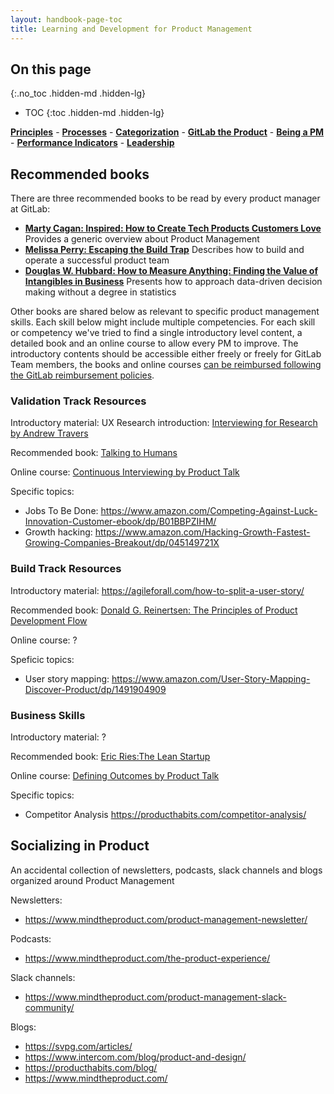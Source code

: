 ```yaml
---
layout: handbook-page-toc
title: Learning and Development for Product Management
---
```


## On this page

{:.no_toc .hidden-md .hidden-lg}

- TOC
{:toc .hidden-md .hidden-lg}

[**Principles**](/handbook/product/product-principles/) - [**Processes**](/handbook/product/product-processes/) - [**Categorization**](/handbook/product/categories/) - [**GitLab the Product**](/handbook/product/gitlab-the-product) - [**Being a PM**](/handbook/product/product-manager-role) - [**Performance Indicators**](/handbook/product/performance-indicators/) - [**Leadership**](/handbook/product/product-leadership/)

## Recommended books

There are three recommended books to be read by every product manager at GitLab:

- **[Marty Cagan: Inspired: How to Create Tech Products Customers Love](https://www.amazon.com/INSPIRED-Create-Tech-Products-Customers-ebook/dp/B077NRB36N)** Provides a generic overview about Product Management
- **[Melissa Perry: Escaping the Build Trap](https://www.amazon.com/Escaping-Build-Trap-Effective-Management/dp/149197379X/)** Describes how to build and operate a successful product team
- **[Douglas W. Hubbard: How to Measure Anything: Finding the Value of Intangibles in Business](https://www.amazon.com/How-Measure-Anything-Intangibles-Business-ebook/dp/B00INUYS2U)** Presents how to approach data-driven decision making without a degree in statistics

Other books are shared below as relevant to specific product management skills. Each skill below  might include multiple competencies. For each skill or competency we've tried to find a single introductory level content, a detailed book and an online course to allow every PM to improve. The introductory contents should be accessible either freely or freely for GitLab Team members, the books and online courses [can be reimbursed following the GitLab reimbursement policies](https://about.gitlab.com/handbook/finance/expenses/#work-related-online-courses-and-professional-development-certifications).

### Validation Track Resources

Introductory material: UX Research introduction: [Interviewing for Research by Andrew Travers](https://trvrs.co/book/)

Recommended book: [Talking to Humans](https://www.amazon.co.uk/Talking-Humans-Success-understanding-customers-ebook/dp/B00NSUEUL4)

Online course: [Continuous Interviewing by Product Talk](https://learn.producttalk.org/p/continuous-interviewing)

Specific topics:

- Jobs To Be Done: https://www.amazon.com/Competing-Against-Luck-Innovation-Customer-ebook/dp/B01BBPZIHM/
- Growth hacking: https://www.amazon.com/Hacking-Growth-Fastest-Growing-Companies-Breakout/dp/045149721X

### Build Track Resources

Introductory material: https://agileforall.com/how-to-split-a-user-story/

Recommended book: [Donald G. Reinertsen: The Principles of Product Development Flow](https://www.amazon.com/Principles-Product-Development-Flow-Generation/dp/1935401009)

Online course: ?

Speficic topics:

- User story mapping: https://www.amazon.com/User-Story-Mapping-Discover-Product/dp/1491904909

### Business Skills

Introductory material: ?

Recommended book: [Eric Ries:The Lean Startup](https://www.amazon.com/Lean-Startup-Entrepreneurs-Continuous-Innovation/dp/0307887898)

Online course: [Defining Outcomes by Product Talk](https://learn.producttalk.org/p/defining-outcomes)

Specific topics:

- Competitor Analysis https://producthabits.com/competitor-analysis/

## Socializing in Product

An accidental collection of newsletters, podcasts, slack channels and blogs organized around Product Management

Newsletters:

- https://www.mindtheproduct.com/product-management-newsletter/

Podcasts:

- https://www.mindtheproduct.com/the-product-experience/

Slack channels:

- https://www.mindtheproduct.com/product-management-slack-community/

Blogs:
- https://svpg.com/articles/
- https://www.intercom.com/blog/product-and-design/
- https://producthabits.com/blog/
- https://www.mindtheproduct.com/